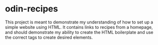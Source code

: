 # odin-recipes

This project is meant to demonstrate my understanding of how to set up a simple
website using HTML. It contains links to recipes from a homepage, and 
should demonstrate my ability to create the HTML boilerplate and use the 
correct tags to create desired elements. 


